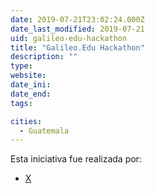 ```yaml
---
date: 2019-07-21T23:02:24.000Z
date_last_modified: 2019-07-21
uid: galileo-edu-hackathon
title: "Galileo.Edu Hackathon"
description: ""
type: 
website: 
date_ini: 
date_end: 
tags:

cities: 
  - Guatemala
---
```


Esta iniciativa fue realizada por:

- [X](/organizaciones/municipalidad-de-guatemala)
